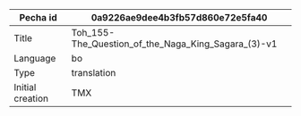 |Pecha id | 0a9226ae9dee4b3fb57d860e72e5fa40
| --- | --- 
|Title | Toh_155-The_Question_of_the_Naga_King_Sagara_(3)-v1 
|Language | bo
|Type | translation
|Initial creation | TMX